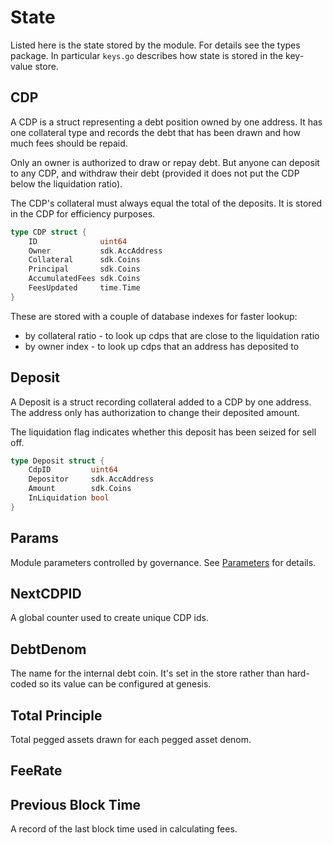 # State

Listed here is the state stored by the module.
For details see the types package. In particular `keys.go` describes how state is stored in the key-value store.
<!--
Store key structures are not listed here - they seem like an implementation detail best documented by code comments.
-->

## CDP

A CDP is a struct representing a debt position owned by one address. It has one collateral type and records the debt that has been drawn and how much fees should be repaid.

Only an owner is authorized to draw or repay debt. But anyone can deposit to any CDP, and withdraw their debt (provided it does not put the CDP below the liquidation ratio).

The CDP's collateral must always equal the total of the deposits. It is stored in the CDP for efficiency purposes.

```go
type CDP struct {
    ID              uint64
    Owner           sdk.AccAddress
    Collateral      sdk.Coins
    Principal       sdk.Coins
    AccumulatedFees sdk.Coins
    FeesUpdated     time.Time
}
```

These are stored with a couple of database indexes for faster lookup:

- by collateral ratio - to look up cdps that are close to the liquidation ratio
- by owner index - to look up cdps that an address has deposited to

## Deposit

A Deposit is a struct recording collateral added to a CDP by one address. The address only has authorization to change their deposited amount.

The liquidation flag indicates whether this deposit has been seized for sell off.
<!-- TODO when is the flag unset? could the deposit be removed on liquiation to make things simpler? -->
<!-- TODO can Amount be more than one coin? suggest change to sdk.Coin if not -->

```go
type Deposit struct {
    CdpID         uint64
    Depositor     sdk.AccAddress
    Amount        sdk.Coins
    InLiquidation bool
}
```

## Params

Module parameters controlled by governance. See [Parameters](07_params.md) for details.

## NextCDPID

A global counter used to create unique CDP ids.

## DebtDenom

The name for the internal debt coin. It's set in the store rather than hard-coded so its value can be configured at genesis.

## Total Principle

Total pegged assets drawn for each pegged asset denom.
<!-- TODO is this different from the total amount of the assets created? ie does it include amount in liquidator? -->

## FeeRate

<!-- TODO -->

## Previous Block Time

A record of the last block time used in calculating fees.
<!-- TODO add details -->
